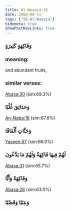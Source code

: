 ```yaml
---
title: Al-Waaqia:32
date: 2006-08-11
tags: ["56.Al-Waaqia"]
hidemeta: true 
ShowPostNavLinks: true 
---
```

### وَفَاكِهَةٍ كَثِيرَةٍ
### meaning: 
and abundant fruits,
### similar verses: 

[Abasa:30](/80/30) (sim:69.3%)

### وَحَدَائِقَ غُلْبًا

[An-Naba:16](/78/16) (sim:67.8%)

### وَجَنَّاتٍ أَلْفَافًا

[Yaseen:57](/36/57) (sim:66.0%)

### لَهُمْ فِيهَا فَاكِهَةٌ وَلَهُمْ مَا يَدَّعُونَ

[Abasa:31](/80/31) (sim:65.7%)

### وَفَاكِهَةً وَأَبًّا

[Abasa:28](/80/28) (sim:63.0%)

### وَعِنَبًا وَقَضْبًا
